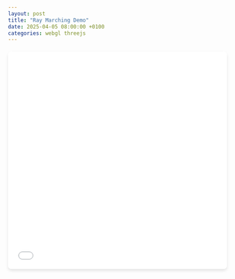 ```yaml
---
layout: post
title: "Ray Marching Demo"
date: 2025-04-05 08:00:00 +0100
categories: webgl threejs
---
```

<div class="project-container">
  <iframe src="/assets/projects/ray-marching/index.html" width="100%" height="500px" frameborder="0"></iframe>
</div>

<style>
.project-container {
  width: 100%;
  margin: 20px 0;
  border-radius: 8px;
  overflow: hidden;
  box-shadow: 0 4px 6px rgba(0, 0, 0, 0.1);
}
</style>


